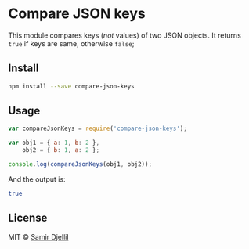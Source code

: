 # Compare JSON keys

This module compares keys (_not_ values) of two JSON objects. It returns `true` if keys are same, otherwise `false`;

## Install

```bash
npm install --save compare-json-keys
```

## Usage

```js
var compareJsonKeys = require('compare-json-keys');

var obj1 = { a: 1, b: 2 },
    obj2 = { b: 1, a: 2 };

console.log(compareJsonKeys(obj1, obj2));
```

And the output is:

```bash
true
```

## License

MIT © [Samir Djellil](http://samirdjellil.com)
